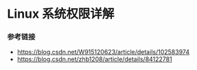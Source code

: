 # Linux 系统权限详解





### 参考链接

- <https://blog.csdn.net/W915120623/article/details/102583974>
- <https://blog.csdn.net/zhb1208/article/details/84122781>